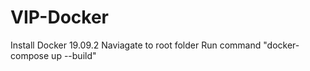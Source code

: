 # VIP-Docker

Install Docker 19.09.2
Naviagate to root folder
Run command "docker-compose up --build"
